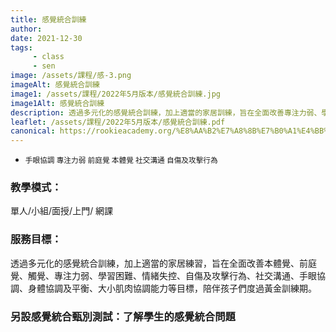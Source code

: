```yaml
---
title: 感覺統合訓練
author:
date: 2021-12-30
tags: 
     - class
     - sen
image: /assets/課程/感-3.png
imageAlt: 感覺統合訓練
image1: /assets/課程/2022年5月版本/感覺統合訓練.jpg
image1Alt: 感覺統合訓練
description: 透過多元化的感覺統合訓練，加上適當的家居訓練，旨在全面改善專注力弱、學習困難、情緒及情緒失控、自傷及攻擊行為等情況，陪伴孩子們度過黃金訓練期。
leaflet: /assets/課程/2022年5月版本/感覺統合訓練.pdf
canonical: https://rookieacademy.org/%E8%AA%B2%E7%A8%8B%E7%B0%A1%E4%BB%8B/%E6%84%9F%E8%A6%BA%E7%B5%B1%E5%90%88%E8%A8%93%E7%B7%B4/
---
```


* <small>手眼協調 專注力弱 前庭覺 本體覺 社交溝通 自傷及攻擊行為</small>

### 教學模式：

單人/小組/面授/上門/ 網課

### 服務目標：

透過多元化的感覺統合訓練，加上適當的家居練習，旨在全面改善本體覺、前庭覺、觸覺、專注力弱、學習困難、情緒失控、自傷及攻擊行為、社交溝通、手眼協調、身體協調及平衡、大小肌肉協調能力等目標，陪伴孩子們度過黃金訓練期。

### 另設感覺統合甄別測試：了解學生的感覺統合問題